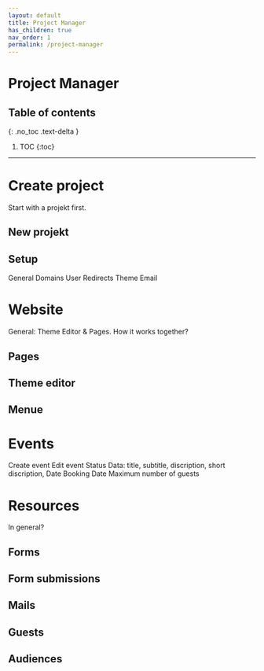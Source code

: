 ```yaml
---
layout: default
title: Project Manager
has_children: true
nav_order: 1
permalink: /project-manager
---
```


# Project Manager


## Table of contents
{: .no_toc .text-delta }

1. TOC
{:toc}

---

# Create project

Start with a projekt first. 

## New projekt

## Setup 
General
Domains
User
Redirects
Theme
Email

# Website
General: Theme Editor & Pages. How it works together?
## Pages
## Theme editor
## Menue


# Events
Create event
Edit event
Status
Data: title, subtitle, discription, short discription, 
Date 
Booking Date
Maximum number of guests

# Resources
In general? 

## Forms 

## Form submissions 

## Mails

## Guests

## Audiences




